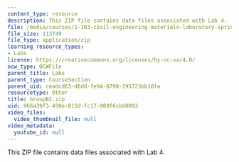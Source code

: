 ```yaml
---
content_type: resource
description: This ZIP file contains data files associated with Lab 4.
file: /media/courses/1-103-civil-engineering-materials-laboratory-spring-2004/966a39f3450e815dfc17988f6cbd0093_GroupB2.zip
file_size: 113749
file_type: application/zip
learning_resource_types:
- Labs
license: https://creativecommons.org/licenses/by-nc-sa/4.0/
ocw_type: OCWFile
parent_title: Labs
parent_type: CourseSection
parent_uid: ceadcd63-d6dd-fe94-8798-195723bb10fa
resourcetype: Other
title: GroupB2.zip
uid: 966a39f3-450e-815d-fc17-988f6cbd0093
video_files:
  video_thumbnail_file: null
video_metadata:
  youtube_id: null
---
```

This ZIP file contains data files associated with Lab 4.